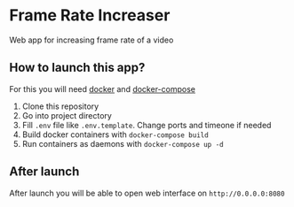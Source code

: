# Frame Rate Increaser
Web app for increasing frame rate of a video

## How to launch this app?

For this you will need [docker](https://www.docker.com/) and [docker-compose](https://docs.docker.com/compose/)

1. Clone this repository
2. Go into project directory
3. Fill `.env` file like `.env.template`. Change ports and timeone if needed
4. Build docker containers with `docker-compose build`
5. Run containers as daemons with `docker-compose up -d`

## After launch
After launch you will be able to open web interface on `http://0.0.0.0:8080`
